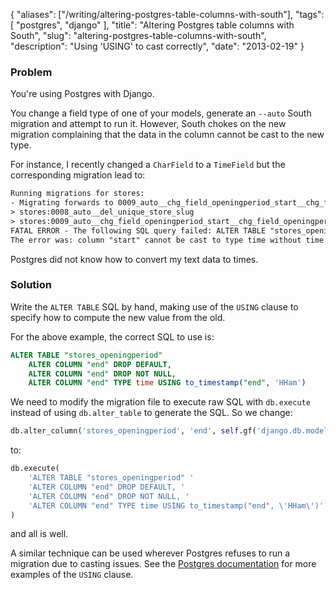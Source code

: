 {
    "aliases": ["/writing/altering-postgres-table-columns-with-south"],
    "tags": [
        "postgres",
        "django"
    ],
    "title": "Altering Postgres table columns with South",
    "slug": "altering-postgres-table-columns-with-south",
    "description": "Using 'USING' to cast correctly",
    "date": "2013-02-19"
}

### Problem

You're using Postgres with Django.

You change a field type of one of your models, generate an `--auto`
South migration and attempt to run it. However, South chokes on the new
migration complaining that the data in the column cannot be cast to the
new type.

For instance, I recently changed a `CharField` to a `TimeField` but the
corresponding migration lead to:

```txt
Running migrations for stores:
- Migrating forwards to 0009_auto__chg_field_openingperiod_start__chg_field_openingperiod_end.
> stores:0008_auto__del_unique_store_slug
> stores:0009_auto__chg_field_openingperiod_start__chg_field_openingperiod_end
FATAL ERROR - The following SQL query failed: ALTER TABLE "stores_openingperiod" ALTER COLUMN "start" TYPE time, ALTER COLUMN "start" DROP NOT NULL, ALTER COLUMN "start" DROP DEFAULT;
The error was: column "start" cannot be cast to type time without time zone
```

Postgres did not know how to convert my text data to times.

### Solution

Write the `ALTER TABLE` SQL by hand, making use of the `USING` clause to
specify how to compute the new value from the old.

For the above example, the correct SQL to use is:

``` sql
ALTER TABLE "stores_openingperiod" 
    ALTER COLUMN "end" DROP DEFAULT, 
    ALTER COLUMN "end" DROP NOT NULL, 
    ALTER COLUMN "end" TYPE time USING to_timestamp("end", 'HHam')
```

We need to modify the migration file to execute raw SQL with
`db.execute` instead of using `db.alter_table` to generate the SQL. So
we change:

``` python
db.alter_column('stores_openingperiod', 'end', self.gf('django.db.models.fields.TimeField')(null=True))
```

to:

``` python
db.execute(
    'ALTER TABLE "stores_openingperiod" '
    'ALTER COLUMN "end" DROP DEFAULT, '
    'ALTER COLUMN "end" DROP NOT NULL, '
    'ALTER COLUMN "end" TYPE time USING to_timestamp("end", \'HHam\')'
)
```

and all is well.

A similar technique can be used wherever Postgres refuses to run a
migration due to casting issues. See the [Postgres
documentation](http://www.postgresql.org/docs/9.1/static/sql-altertable.html)
for more examples of the `USING` clause.
